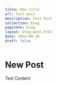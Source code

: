 ```yaml
---
title: New title
url: test-post
description: Test Post
collection: blog
paginate: blog
layout: blog-post.html
date: 2016-08-10
draft: false
---
```


# New Post #

Test Content
